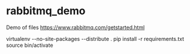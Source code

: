 # rabbitmq_demo
Demo of files https://www.rabbitmq.com/getstarted.html

virtualenv --no-site-packages --distribute .
pip install -r requirements.txt
source bin/activate
